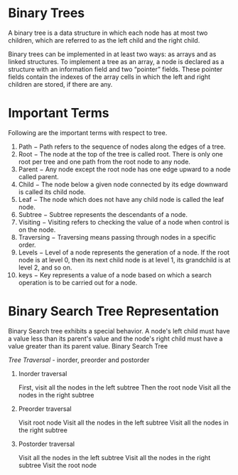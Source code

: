 # Binary Trees #

A binary tree is a data structure in which each node has at most two children, which are referred to as the left child and the right child.

Binary trees can be implemented in at least two ways: as arrays and as linked structures.
To implement a tree as an array, a node is declared as a structure with an information
field and two “pointer” fields. These pointer fields contain the indexes of the array cells
in which the left and right children are stored, if there are any.

# Important Terms #

Following are the important terms with respect to tree.
1. Path − Path refers to the sequence of nodes along the edges of a tree.
2. Root − The node at the top of the tree is called root. There is only one root per tree and one path from the root node to any node.
3. Parent − Any node except the root node has one edge upward to a node called parent.
4. Child − The node below a given node connected by its edge downward is called its child node.
5. Leaf − The node which does not have any child node is called the leaf node.
6. Subtree − Subtree represents the descendants of a node.
7. Visiting − Visiting refers to checking the value of a node when control is on the node.
8. Traversing − Traversing means passing through nodes in a specific order.
9. Levels − Level of a node represents the generation of a node. If the root node is at level 0, then its next child node is at level 1, its grandchild is at level 2, and so on.
10. keys − Key represents a value of a node based on which a search operation is to be carried out for a node.

# Binary Search Tree Representation #

Binary Search tree exhibits a special behavior. A node's left child must have a value less than its parent's value and the node's right child must have a value greater than its parent value.
Binary Search Tree

*Tree Traversal* - inorder, preorder and postorder
1. Inorder traversal

    First, visit all the nodes in the left subtree
    Then the root node
    Visit all the nodes in the right subtree

2. Preorder traversal

    Visit root node
    Visit all the nodes in the left subtree
    Visit all the nodes in the right subtree

3. Postorder traversal

    Visit all the nodes in the left subtree
    Visit all the nodes in the right subtree
    Visit the root node
















